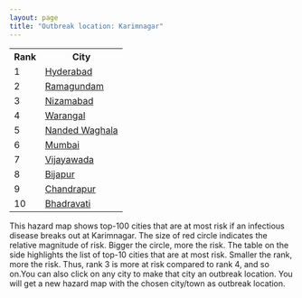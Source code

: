 ```yaml
---
layout: page
title: "Outbreak location: Karimnagar"
---
```

<div class="flex-container">
<div class="flex-item-left" id="mapid">
<script src="https://buda-magenta.github.io/hazard_map/load_map.js"></script>

<script>
var marker_outbreak = L.marker([18.434644, 79.132265],{"autoPan": true}).addTo(map); marker_outbreak.bindTooltip("Karimnagar").openTooltip();

var circle_1 = L.circle([17.388786, 78.461065], {"pane": "markerPane", "color": "red", "fill": true, "fillOpacity": 0.2, "fillRule": "evenodd", "lineCap": "round", "lineJoin": "round", "opacity": 1.0, "radius": 168593, "stroke": true, "weight": 3}).addTo(map);
circle_1.bindTooltip("Hyderabad<br>rank: 1<br>hazard index: 0.168594")
circle_1.bindPopup('<a href="https://buda-magenta.github.io/hazard_map/Hyderabad">Hyderabad</a>')

var circle_2 = L.circle([18.761516, 79.478785], {"pane": "markerPane", "color": "red", "fill": true, "fillOpacity": 0.2, "fillRule": "evenodd", "lineCap": "round", "lineJoin": "round", "opacity": 1.0, "radius": 82708, "stroke": true, "weight": 3}).addTo(map);
circle_2.bindTooltip("Ramagundam<br>rank: 2<br>hazard index: 0.082708")
circle_2.bindPopup('<a href="https://buda-magenta.github.io/hazard_map/Ramagundam">Ramagundam</a>')

var circle_3 = L.circle([26.055318, 82.993139], {"pane": "markerPane", "color": "red", "fill": true, "fillOpacity": 0.2, "fillRule": "evenodd", "lineCap": "round", "lineJoin": "round", "opacity": 1.0, "radius": 58982, "stroke": true, "weight": 3}).addTo(map);
circle_3.bindTooltip("Nizamabad<br>rank: 3<br>hazard index: 0.058983")
circle_3.bindPopup('<a href="https://buda-magenta.github.io/hazard_map/Nizamabad">Nizamabad</a>')

var circle_4 = L.circle([17.980609, 79.598212], {"pane": "markerPane", "color": "red", "fill": true, "fillOpacity": 0.2, "fillRule": "evenodd", "lineCap": "round", "lineJoin": "round", "opacity": 1.0, "radius": 13468, "stroke": true, "weight": 3}).addTo(map);
circle_4.bindTooltip("Warangal<br>rank: 4<br>hazard index: 0.013469")
circle_4.bindPopup('<a href="https://buda-magenta.github.io/hazard_map/Warangal">Warangal</a>')

var circle_5 = L.circle([19.169335, 77.311013], {"pane": "markerPane", "color": "red", "fill": true, "fillOpacity": 0.2, "fillRule": "evenodd", "lineCap": "round", "lineJoin": "round", "opacity": 1.0, "radius": 6214, "stroke": true, "weight": 3}).addTo(map);
circle_5.bindTooltip("Nanded Waghala<br>rank: 5<br>hazard index: 0.006214")
circle_5.bindPopup('<a href="https://buda-magenta.github.io/hazard_map/Nanded_Waghala">Nanded Waghala</a>')

var circle_6 = L.circle([19.075990, 72.877393], {"pane": "markerPane", "color": "red", "fill": true, "fillOpacity": 0.2, "fillRule": "evenodd", "lineCap": "round", "lineJoin": "round", "opacity": 1.0, "radius": 6108, "stroke": true, "weight": 3}).addTo(map);
circle_6.bindTooltip("Mumbai<br>rank: 6<br>hazard index: 0.006108")
circle_6.bindPopup('<a href="https://buda-magenta.github.io/hazard_map/Mumbai">Mumbai</a>')

var circle_7 = L.circle([16.508759, 80.618510], {"pane": "markerPane", "color": "red", "fill": true, "fillOpacity": 0.2, "fillRule": "evenodd", "lineCap": "round", "lineJoin": "round", "opacity": 1.0, "radius": 5512, "stroke": true, "weight": 3}).addTo(map);
circle_7.bindTooltip("Vijayawada<br>rank: 7<br>hazard index: 0.005512")
circle_7.bindPopup('<a href="https://buda-magenta.github.io/hazard_map/Vijayawada">Vijayawada</a>')

var circle_8 = L.circle([18.793568, 80.815939], {"pane": "markerPane", "color": "red", "fill": true, "fillOpacity": 0.2, "fillRule": "evenodd", "lineCap": "round", "lineJoin": "round", "opacity": 1.0, "radius": 5372, "stroke": true, "weight": 3}).addTo(map);
circle_8.bindTooltip("Bijapur<br>rank: 8<br>hazard index: 0.005372")
circle_8.bindPopup('<a href="https://buda-magenta.github.io/hazard_map/Bijapur">Bijapur</a>')

var circle_9 = L.circle([20.030976, 79.358139], {"pane": "markerPane", "color": "red", "fill": true, "fillOpacity": 0.2, "fillRule": "evenodd", "lineCap": "round", "lineJoin": "round", "opacity": 1.0, "radius": 5284, "stroke": true, "weight": 3}).addTo(map);
circle_9.bindTooltip("Chandrapur<br>rank: 9<br>hazard index: 0.005285")
circle_9.bindPopup('<a href="https://buda-magenta.github.io/hazard_map/Chandrapur">Chandrapur</a>')

var circle_10 = L.circle([20.166670, 79.172114], {"pane": "markerPane", "color": "red", "fill": true, "fillOpacity": 0.2, "fillRule": "evenodd", "lineCap": "round", "lineJoin": "round", "opacity": 1.0, "radius": 5160, "stroke": true, "weight": 3}).addTo(map);
circle_10.bindTooltip("Bhadravati<br>rank: 10<br>hazard index: 0.005161")
circle_10.bindPopup('<a href="https://buda-magenta.github.io/hazard_map/Bhadravati">Bhadravati</a>')

var circle_11 = L.circle([12.979120, 77.591300], {"pane": "markerPane", "color": "red", "fill": true, "fillOpacity": 0.2, "fillRule": "evenodd", "lineCap": "round", "lineJoin": "round", "opacity": 1.0, "radius": 3538, "stroke": true, "weight": 3}).addTo(map);
circle_11.bindTooltip("Bangalore<br>rank: 11<br>hazard index: 0.003539")
circle_11.bindPopup('<a href="https://buda-magenta.github.io/hazard_map/Bangalore">Bangalore</a>')

var circle_12 = L.circle([19.500000, 78.500000], {"pane": "markerPane", "color": "red", "fill": true, "fillOpacity": 0.2, "fillRule": "evenodd", "lineCap": "round", "lineJoin": "round", "opacity": 1.0, "radius": 3487, "stroke": true, "weight": 3}).addTo(map);
circle_12.bindTooltip("Adilabad<br>rank: 12<br>hazard index: 0.003487")
circle_12.bindPopup('<a href="https://buda-magenta.github.io/hazard_map/Adilabad">Adilabad</a>')

var circle_13 = L.circle([17.910400, 77.519900], {"pane": "markerPane", "color": "red", "fill": true, "fillOpacity": 0.2, "fillRule": "evenodd", "lineCap": "round", "lineJoin": "round", "opacity": 1.0, "radius": 3399, "stroke": true, "weight": 3}).addTo(map);
circle_13.bindTooltip("Bidar<br>rank: 13<br>hazard index: 0.003400")
circle_13.bindPopup('<a href="https://buda-magenta.github.io/hazard_map/Bidar">Bidar</a>')

var circle_14 = L.circle([17.500000, 80.333333], {"pane": "markerPane", "color": "red", "fill": true, "fillOpacity": 0.2, "fillRule": "evenodd", "lineCap": "round", "lineJoin": "round", "opacity": 1.0, "radius": 2978, "stroke": true, "weight": 3}).addTo(map);
circle_14.bindTooltip("Khammam<br>rank: 14<br>hazard index: 0.002979")
circle_14.bindPopup('<a href="https://buda-magenta.github.io/hazard_map/Khammam">Khammam</a>')

var circle_15 = L.circle([28.651718, 77.221939], {"pane": "markerPane", "color": "red", "fill": true, "fillOpacity": 0.2, "fillRule": "evenodd", "lineCap": "round", "lineJoin": "round", "opacity": 1.0, "radius": 2917, "stroke": true, "weight": 3}).addTo(map);
circle_15.bindTooltip("Delhi<br>rank: 15<br>hazard index: 0.002917")
circle_15.bindPopup('<a href="https://buda-magenta.github.io/hazard_map/Delhi">Delhi</a>')

var circle_16 = L.circle([16.743454, 77.992319], {"pane": "markerPane", "color": "red", "fill": true, "fillOpacity": 0.2, "fillRule": "evenodd", "lineCap": "round", "lineJoin": "round", "opacity": 1.0, "radius": 2366, "stroke": true, "weight": 3}).addTo(map);
circle_16.bindTooltip("Mahbubnagar<br>rank: 16<br>hazard index: 0.002366")
circle_16.bindPopup('<a href="https://buda-magenta.github.io/hazard_map/Mahbubnagar">Mahbubnagar</a>')

var circle_17 = L.circle([17.723128, 83.301284], {"pane": "markerPane", "color": "red", "fill": true, "fillOpacity": 0.2, "fillRule": "evenodd", "lineCap": "round", "lineJoin": "round", "opacity": 1.0, "radius": 2306, "stroke": true, "weight": 3}).addTo(map);
circle_17.bindTooltip("Visakhapatnam<br>rank: 17<br>hazard index: 0.002306")
circle_17.bindPopup('<a href="https://buda-magenta.github.io/hazard_map/Visakhapatnam">Visakhapatnam</a>')

var circle_18 = L.circle([15.830925, 78.042537], {"pane": "markerPane", "color": "red", "fill": true, "fillOpacity": 0.2, "fillRule": "evenodd", "lineCap": "round", "lineJoin": "round", "opacity": 1.0, "radius": 2246, "stroke": true, "weight": 3}).addTo(map);
circle_18.bindTooltip("Kurnool<br>rank: 18<br>hazard index: 0.002246")
circle_18.bindPopup('<a href="https://buda-magenta.github.io/hazard_map/Kurnool">Kurnool</a>')

var circle_19 = L.circle([13.083694, 80.270186], {"pane": "markerPane", "color": "red", "fill": true, "fillOpacity": 0.2, "fillRule": "evenodd", "lineCap": "round", "lineJoin": "round", "opacity": 1.0, "radius": 1933, "stroke": true, "weight": 3}).addTo(map);
circle_19.bindTooltip("Chennai<br>rank: 19<br>hazard index: 0.001934")
circle_19.bindPopup('<a href="https://buda-magenta.github.io/hazard_map/Chennai">Chennai</a>')

var circle_20 = L.circle([16.291519, 80.454159], {"pane": "markerPane", "color": "red", "fill": true, "fillOpacity": 0.2, "fillRule": "evenodd", "lineCap": "round", "lineJoin": "round", "opacity": 1.0, "radius": 1932, "stroke": true, "weight": 3}).addTo(map);
circle_20.bindTooltip("Guntur<br>rank: 20<br>hazard index: 0.001933")
circle_20.bindPopup('<a href="https://buda-magenta.github.io/hazard_map/Guntur">Guntur</a>')

var circle_21 = L.circle([16.857964, 79.217494], {"pane": "markerPane", "color": "red", "fill": true, "fillOpacity": 0.2, "fillRule": "evenodd", "lineCap": "round", "lineJoin": "round", "opacity": 1.0, "radius": 1772, "stroke": true, "weight": 3}).addTo(map);
circle_21.bindTooltip("Nalgonda<br>rank: 21<br>hazard index: 0.001773")
circle_21.bindPopup('<a href="https://buda-magenta.github.io/hazard_map/Nalgonda">Nalgonda</a>')

var circle_22 = L.circle([17.166667, 77.083333], {"pane": "markerPane", "color": "red", "fill": true, "fillOpacity": 0.2, "fillRule": "evenodd", "lineCap": "round", "lineJoin": "round", "opacity": 1.0, "radius": 1574, "stroke": true, "weight": 3}).addTo(map);
circle_22.bindTooltip("Gulbarga<br>rank: 22<br>hazard index: 0.001574")
circle_22.bindPopup('<a href="https://buda-magenta.github.io/hazard_map/Gulbarga">Gulbarga</a>')

var circle_23 = L.circle([13.631637, 79.423171], {"pane": "markerPane", "color": "red", "fill": true, "fillOpacity": 0.2, "fillRule": "evenodd", "lineCap": "round", "lineJoin": "round", "opacity": 1.0, "radius": 1509, "stroke": true, "weight": 3}).addTo(map);
circle_23.bindTooltip("Tirupati<br>rank: 23<br>hazard index: 0.001509")
circle_23.bindPopup('<a href="https://buda-magenta.github.io/hazard_map/Tirupati">Tirupati</a>')

var circle_24 = L.circle([22.541418, 88.357691], {"pane": "markerPane", "color": "red", "fill": true, "fillOpacity": 0.2, "fillRule": "evenodd", "lineCap": "round", "lineJoin": "round", "opacity": 1.0, "radius": 1378, "stroke": true, "weight": 3}).addTo(map);
circle_24.bindTooltip("Kolkata<br>rank: 24<br>hazard index: 0.001379")
circle_24.bindPopup('<a href="https://buda-magenta.github.io/hazard_map/Kolkata">Kolkata</a>')

var circle_25 = L.circle([16.870988, 79.561398], {"pane": "markerPane", "color": "red", "fill": true, "fillOpacity": 0.2, "fillRule": "evenodd", "lineCap": "round", "lineJoin": "round", "opacity": 1.0, "radius": 1362, "stroke": true, "weight": 3}).addTo(map);
circle_25.bindTooltip("Miryalaguda<br>rank: 25<br>hazard index: 0.001362")
circle_25.bindPopup('<a href="https://buda-magenta.github.io/hazard_map/Miryalaguda">Miryalaguda</a>')

var circle_26 = L.circle([18.521428, 73.854454], {"pane": "markerPane", "color": "red", "fill": true, "fillOpacity": 0.2, "fillRule": "evenodd", "lineCap": "round", "lineJoin": "round", "opacity": 1.0, "radius": 1179, "stroke": true, "weight": 3}).addTo(map);
circle_26.bindTooltip("Pune<br>rank: 26<br>hazard index: 0.001179")
circle_26.bindPopup('<a href="https://buda-magenta.github.io/hazard_map/Pune">Pune</a>')

var circle_27 = L.circle([13.932609, 75.574978], {"pane": "markerPane", "color": "red", "fill": true, "fillOpacity": 0.2, "fillRule": "evenodd", "lineCap": "round", "lineJoin": "round", "opacity": 1.0, "radius": 1067, "stroke": true, "weight": 3}).addTo(map);
circle_27.bindTooltip("Shimoga<br>rank: 27<br>hazard index: 0.001068")
circle_27.bindPopup('<a href="https://buda-magenta.github.io/hazard_map/Shimoga">Shimoga</a>')

var circle_28 = L.circle([14.422347, 77.720069], {"pane": "markerPane", "color": "red", "fill": true, "fillOpacity": 0.2, "fillRule": "evenodd", "lineCap": "round", "lineJoin": "round", "opacity": 1.0, "radius": 1060, "stroke": true, "weight": 3}).addTo(map);
circle_28.bindTooltip("Dharmavaram<br>rank: 28<br>hazard index: 0.001060")
circle_28.bindPopup('<a href="https://buda-magenta.github.io/hazard_map/Dharmavaram">Dharmavaram</a>')

var circle_29 = L.circle([16.083333, 77.166667], {"pane": "markerPane", "color": "red", "fill": true, "fillOpacity": 0.2, "fillRule": "evenodd", "lineCap": "round", "lineJoin": "round", "opacity": 1.0, "radius": 1031, "stroke": true, "weight": 3}).addTo(map);
circle_29.bindTooltip("Raichur<br>rank: 29<br>hazard index: 0.001031")
circle_29.bindPopup('<a href="https://buda-magenta.github.io/hazard_map/Raichur">Raichur</a>')

var circle_30 = L.circle([19.194329, 72.970178], {"pane": "markerPane", "color": "red", "fill": true, "fillOpacity": 0.2, "fillRule": "evenodd", "lineCap": "round", "lineJoin": "round", "opacity": 1.0, "radius": 890, "stroke": true, "weight": 3}).addTo(map);
circle_30.bindTooltip("Thane<br>rank: 30<br>hazard index: 0.000890")
circle_30.bindPopup('<a href="https://buda-magenta.github.io/hazard_map/Thane">Thane</a>')

var circle_31 = L.circle([17.849907, 75.276320], {"pane": "markerPane", "color": "red", "fill": true, "fillOpacity": 0.2, "fillRule": "evenodd", "lineCap": "round", "lineJoin": "round", "opacity": 1.0, "radius": 877, "stroke": true, "weight": 3}).addTo(map);
circle_31.bindTooltip("Solapur<br>rank: 31<br>hazard index: 0.000878")
circle_31.bindPopup('<a href="https://buda-magenta.github.io/hazard_map/Solapur">Solapur</a>')

var circle_32 = L.circle([16.676135, 81.170868], {"pane": "markerPane", "color": "red", "fill": true, "fillOpacity": 0.2, "fillRule": "evenodd", "lineCap": "round", "lineJoin": "round", "opacity": 1.0, "radius": 860, "stroke": true, "weight": 3}).addTo(map);
circle_32.bindTooltip("Eluru<br>rank: 32<br>hazard index: 0.000860")
circle_32.bindPopup('<a href="https://buda-magenta.github.io/hazard_map/Eluru">Eluru</a>')

var circle_33 = L.circle([25.335649, 83.007629], {"pane": "markerPane", "color": "red", "fill": true, "fillOpacity": 0.2, "fillRule": "evenodd", "lineCap": "round", "lineJoin": "round", "opacity": 1.0, "radius": 832, "stroke": true, "weight": 3}).addTo(map);
circle_33.bindTooltip("Varanasi<br>rank: 33<br>hazard index: 0.000832")
circle_33.bindPopup('<a href="https://buda-magenta.github.io/hazard_map/Varanasi">Varanasi</a>')

var circle_34 = L.circle([19.290314, 76.602903], {"pane": "markerPane", "color": "red", "fill": true, "fillOpacity": 0.2, "fillRule": "evenodd", "lineCap": "round", "lineJoin": "round", "opacity": 1.0, "radius": 785, "stroke": true, "weight": 3}).addTo(map);
circle_34.bindTooltip("Parbhani<br>rank: 34<br>hazard index: 0.000785")
circle_34.bindPopup('<a href="https://buda-magenta.github.io/hazard_map/Parbhani">Parbhani</a>')

var circle_35 = L.circle([25.438130, 81.833800], {"pane": "markerPane", "color": "red", "fill": true, "fillOpacity": 0.2, "fillRule": "evenodd", "lineCap": "round", "lineJoin": "round", "opacity": 1.0, "radius": 773, "stroke": true, "weight": 3}).addTo(map);
circle_35.bindTooltip("Allahabad<br>rank: 35<br>hazard index: 0.000774")
circle_35.bindPopup('<a href="https://buda-magenta.github.io/hazard_map/Allahabad">Allahabad</a>')

var circle_36 = L.circle([20.011247, 73.790236], {"pane": "markerPane", "color": "red", "fill": true, "fillOpacity": 0.2, "fillRule": "evenodd", "lineCap": "round", "lineJoin": "round", "opacity": 1.0, "radius": 727, "stroke": true, "weight": 3}).addTo(map);
circle_36.bindTooltip("Nashik<br>rank: 36<br>hazard index: 0.000728")
circle_36.bindPopup('<a href="https://buda-magenta.github.io/hazard_map/Nashik">Nashik</a>')

var circle_37 = L.circle([20.266777, 85.843559], {"pane": "markerPane", "color": "red", "fill": true, "fillOpacity": 0.2, "fillRule": "evenodd", "lineCap": "round", "lineJoin": "round", "opacity": 1.0, "radius": 705, "stroke": true, "weight": 3}).addTo(map);
circle_37.bindTooltip("Bhubaneswar<br>rank: 37<br>hazard index: 0.000705")
circle_37.bindPopup('<a href="https://buda-magenta.github.io/hazard_map/Bhubaneswar">Bhubaneswar</a>')

var circle_38 = L.circle([23.021624, 72.579707], {"pane": "markerPane", "color": "red", "fill": true, "fillOpacity": 0.2, "fillRule": "evenodd", "lineCap": "round", "lineJoin": "round", "opacity": 1.0, "radius": 680, "stroke": true, "weight": 3}).addTo(map);
circle_38.bindTooltip("Ahmedabad<br>rank: 38<br>hazard index: 0.000680")
circle_38.bindPopup('<a href="https://buda-magenta.github.io/hazard_map/Ahmedabad">Ahmedabad</a>')

var circle_39 = L.circle([20.825623, 78.613146], {"pane": "markerPane", "color": "red", "fill": true, "fillOpacity": 0.2, "fillRule": "evenodd", "lineCap": "round", "lineJoin": "round", "opacity": 1.0, "radius": 671, "stroke": true, "weight": 3}).addTo(map);
circle_39.bindTooltip("Wardha<br>rank: 39<br>hazard index: 0.000672")
circle_39.bindPopup('<a href="https://buda-magenta.github.io/hazard_map/Wardha">Wardha</a>')

var circle_40 = L.circle([17.005045, 81.780473], {"pane": "markerPane", "color": "red", "fill": true, "fillOpacity": 0.2, "fillRule": "evenodd", "lineCap": "round", "lineJoin": "round", "opacity": 1.0, "radius": 654, "stroke": true, "weight": 3}).addTo(map);
circle_40.bindTooltip("Rajahmundry<br>rank: 40<br>hazard index: 0.000655")
circle_40.bindPopup('<a href="https://buda-magenta.github.io/hazard_map/Rajahmundry">Rajahmundry</a>')

var circle_41 = L.circle([20.475195, 78.742396], {"pane": "markerPane", "color": "red", "fill": true, "fillOpacity": 0.2, "fillRule": "evenodd", "lineCap": "round", "lineJoin": "round", "opacity": 1.0, "radius": 640, "stroke": true, "weight": 3}).addTo(map);
circle_41.bindTooltip("Hinganghat<br>rank: 41<br>hazard index: 0.000640")
circle_41.bindPopup('<a href="https://buda-magenta.github.io/hazard_map/Hinganghat">Hinganghat</a>')

var circle_42 = L.circle([21.149813, 79.082056], {"pane": "markerPane", "color": "red", "fill": true, "fillOpacity": 0.2, "fillRule": "evenodd", "lineCap": "round", "lineJoin": "round", "opacity": 1.0, "radius": 610, "stroke": true, "weight": 3}).addTo(map);
circle_42.bindTooltip("Nagpur<br>rank: 42<br>hazard index: 0.000611")
circle_42.bindPopup('<a href="https://buda-magenta.github.io/hazard_map/Nagpur">Nagpur</a>')

var circle_43 = L.circle([15.398403, 73.812918], {"pane": "markerPane", "color": "red", "fill": true, "fillOpacity": 0.2, "fillRule": "evenodd", "lineCap": "round", "lineJoin": "round", "opacity": 1.0, "radius": 541, "stroke": true, "weight": 3}).addTo(map);
circle_43.bindTooltip("Vasco Da Gama<br>rank: 43<br>hazard index: 0.000542")
circle_43.bindPopup('<a href="https://buda-magenta.github.io/hazard_map/Vasco_Da_Gama">Vasco Da Gama</a>')

var circle_44 = L.circle([19.918233, 75.868625], {"pane": "markerPane", "color": "red", "fill": true, "fillOpacity": 0.2, "fillRule": "evenodd", "lineCap": "round", "lineJoin": "round", "opacity": 1.0, "radius": 499, "stroke": true, "weight": 3}).addTo(map);
circle_44.bindTooltip("Jalna<br>rank: 44<br>hazard index: 0.000499")
circle_44.bindPopup('<a href="https://buda-magenta.github.io/hazard_map/Jalna">Jalna</a>')

var circle_45 = L.circle([26.915458, 75.818982], {"pane": "markerPane", "color": "red", "fill": true, "fillOpacity": 0.2, "fillRule": "evenodd", "lineCap": "round", "lineJoin": "round", "opacity": 1.0, "radius": 495, "stroke": true, "weight": 3}).addTo(map);
circle_45.bindTooltip("Jaipur<br>rank: 45<br>hazard index: 0.000495")
circle_45.bindPopup('<a href="https://buda-magenta.github.io/hazard_map/Jaipur">Jaipur</a>')

var circle_46 = L.circle([9.931308, 76.267414], {"pane": "markerPane", "color": "red", "fill": true, "fillOpacity": 0.2, "fillRule": "evenodd", "lineCap": "round", "lineJoin": "round", "opacity": 1.0, "radius": 480, "stroke": true, "weight": 3}).addTo(map);
circle_46.bindTooltip("Kochi<br>rank: 46<br>hazard index: 0.000480")
circle_46.bindPopup('<a href="https://buda-magenta.github.io/hazard_map/Kochi">Kochi</a>')

var circle_47 = L.circle([18.437436, 77.110521], {"pane": "markerPane", "color": "red", "fill": true, "fillOpacity": 0.2, "fillRule": "evenodd", "lineCap": "round", "lineJoin": "round", "opacity": 1.0, "radius": 475, "stroke": true, "weight": 3}).addTo(map);
circle_47.bindTooltip("Udgir<br>rank: 47<br>hazard index: 0.000475")
circle_47.bindPopup('<a href="https://buda-magenta.github.io/hazard_map/Udgir">Udgir</a>')

var circle_48 = L.circle([26.671329, 83.364583], {"pane": "markerPane", "color": "red", "fill": true, "fillOpacity": 0.2, "fillRule": "evenodd", "lineCap": "round", "lineJoin": "round", "opacity": 1.0, "radius": 464, "stroke": true, "weight": 3}).addTo(map);
circle_48.bindTooltip("Gorakhpur<br>rank: 48<br>hazard index: 0.000465")
circle_48.bindPopup('<a href="https://buda-magenta.github.io/hazard_map/Gorakhpur">Gorakhpur</a>')

var circle_49 = L.circle([20.843512, 75.525927], {"pane": "markerPane", "color": "red", "fill": true, "fillOpacity": 0.2, "fillRule": "evenodd", "lineCap": "round", "lineJoin": "round", "opacity": 1.0, "radius": 454, "stroke": true, "weight": 3}).addTo(map);
circle_49.bindTooltip("Jalgaon<br>rank: 49<br>hazard index: 0.000455")
circle_49.bindPopup('<a href="https://buda-magenta.github.io/hazard_map/Jalgaon">Jalgaon</a>')

var circle_50 = L.circle([21.237947, 81.633683], {"pane": "markerPane", "color": "red", "fill": true, "fillOpacity": 0.2, "fillRule": "evenodd", "lineCap": "round", "lineJoin": "round", "opacity": 1.0, "radius": 377, "stroke": true, "weight": 3}).addTo(map);
circle_50.bindTooltip("Raipur<br>rank: 50<br>hazard index: 0.000377")
circle_50.bindPopup('<a href="https://buda-magenta.github.io/hazard_map/Raipur">Raipur</a>')

var circle_51 = L.circle([11.001812, 76.962842], {"pane": "markerPane", "color": "red", "fill": true, "fillOpacity": 0.2, "fillRule": "evenodd", "lineCap": "round", "lineJoin": "round", "opacity": 1.0, "radius": 348, "stroke": true, "weight": 3}).addTo(map);
circle_51.bindTooltip("Coimbatore<br>rank: 51<br>hazard index: 0.000349")
circle_51.bindPopup('<a href="https://buda-magenta.github.io/hazard_map/Coimbatore">Coimbatore</a>')

var circle_52 = L.circle([14.475294, 78.821686], {"pane": "markerPane", "color": "red", "fill": true, "fillOpacity": 0.2, "fillRule": "evenodd", "lineCap": "round", "lineJoin": "round", "opacity": 1.0, "radius": 327, "stroke": true, "weight": 3}).addTo(map);
circle_52.bindTooltip("Kadapa<br>rank: 52<br>hazard index: 0.000327")
circle_52.bindPopup('<a href="https://buda-magenta.github.io/hazard_map/Kadapa">Kadapa</a>')

var circle_53 = L.circle([16.432998, 80.993715], {"pane": "markerPane", "color": "red", "fill": true, "fillOpacity": 0.2, "fillRule": "evenodd", "lineCap": "round", "lineJoin": "round", "opacity": 1.0, "radius": 311, "stroke": true, "weight": 3}).addTo(map);
circle_53.bindTooltip("Gudivada<br>rank: 53<br>hazard index: 0.000312")
circle_53.bindPopup('<a href="https://buda-magenta.github.io/hazard_map/Gudivada">Gudivada</a>')

var circle_54 = L.circle([26.838100, 80.934600], {"pane": "markerPane", "color": "red", "fill": true, "fillOpacity": 0.2, "fillRule": "evenodd", "lineCap": "round", "lineJoin": "round", "opacity": 1.0, "radius": 300, "stroke": true, "weight": 3}).addTo(map);
circle_54.bindTooltip("Lucknow<br>rank: 54<br>hazard index: 0.000301")
circle_54.bindPopup('<a href="https://buda-magenta.github.io/hazard_map/Lucknow">Lucknow</a>')

var circle_55 = L.circle([14.449372, 79.987376], {"pane": "markerPane", "color": "red", "fill": true, "fillOpacity": 0.2, "fillRule": "evenodd", "lineCap": "round", "lineJoin": "round", "opacity": 1.0, "radius": 290, "stroke": true, "weight": 3}).addTo(map);
circle_55.bindTooltip("Nellore<br>rank: 55<br>hazard index: 0.000290")
circle_55.bindPopup('<a href="https://buda-magenta.github.io/hazard_map/Nellore">Nellore</a>')

var circle_56 = L.circle([25.531031, 78.652689], {"pane": "markerPane", "color": "red", "fill": true, "fillOpacity": 0.2, "fillRule": "evenodd", "lineCap": "round", "lineJoin": "round", "opacity": 1.0, "radius": 289, "stroke": true, "weight": 3}).addTo(map);
circle_56.bindTooltip("Jhansi<br>rank: 56<br>hazard index: 0.000290")
circle_56.bindPopup('<a href="https://buda-magenta.github.io/hazard_map/Jhansi">Jhansi</a>')

var circle_57 = L.circle([18.351469, 76.755121], {"pane": "markerPane", "color": "red", "fill": true, "fillOpacity": 0.2, "fillRule": "evenodd", "lineCap": "round", "lineJoin": "round", "opacity": 1.0, "radius": 268, "stroke": true, "weight": 3}).addTo(map);
circle_57.bindTooltip("Latur<br>rank: 57<br>hazard index: 0.000269")
circle_57.bindPopup('<a href="https://buda-magenta.github.io/hazard_map/Latur">Latur</a>')

var circle_58 = L.circle([22.720362, 75.868200], {"pane": "markerPane", "color": "red", "fill": true, "fillOpacity": 0.2, "fillRule": "evenodd", "lineCap": "round", "lineJoin": "round", "opacity": 1.0, "radius": 249, "stroke": true, "weight": 3}).addTo(map);
circle_58.bindTooltip("Indore<br>rank: 58<br>hazard index: 0.000249")
circle_58.bindPopup('<a href="https://buda-magenta.github.io/hazard_map/Indore">Indore</a>')

var circle_59 = L.circle([16.237773, 80.646422], {"pane": "markerPane", "color": "red", "fill": true, "fillOpacity": 0.2, "fillRule": "evenodd", "lineCap": "round", "lineJoin": "round", "opacity": 1.0, "radius": 247, "stroke": true, "weight": 3}).addTo(map);
circle_59.bindTooltip("Tenali<br>rank: 59<br>hazard index: 0.000247")
circle_59.bindPopup('<a href="https://buda-magenta.github.io/hazard_map/Tenali">Tenali</a>')

var circle_60 = L.circle([16.181939, 81.135130], {"pane": "markerPane", "color": "red", "fill": true, "fillOpacity": 0.2, "fillRule": "evenodd", "lineCap": "round", "lineJoin": "round", "opacity": 1.0, "radius": 231, "stroke": true, "weight": 3}).addTo(map);
circle_60.bindTooltip("Machilipatnam<br>rank: 60<br>hazard index: 0.000231")
circle_60.bindPopup('<a href="https://buda-magenta.github.io/hazard_map/Machilipatnam">Machilipatnam</a>')

var circle_61 = L.circle([16.185317, 75.696792], {"pane": "markerPane", "color": "red", "fill": true, "fillOpacity": 0.2, "fillRule": "evenodd", "lineCap": "round", "lineJoin": "round", "opacity": 1.0, "radius": 225, "stroke": true, "weight": 3}).addTo(map);
circle_61.bindTooltip("Bagalkot<br>rank: 61<br>hazard index: 0.000226")
circle_61.bindPopup('<a href="https://buda-magenta.github.io/hazard_map/Bagalkot">Bagalkot</a>')

var circle_62 = L.circle([24.759267, 81.655000], {"pane": "markerPane", "color": "red", "fill": true, "fillOpacity": 0.2, "fillRule": "evenodd", "lineCap": "round", "lineJoin": "round", "opacity": 1.0, "radius": 214, "stroke": true, "weight": 3}).addTo(map);
circle_62.bindTooltip("Rewa<br>rank: 62<br>hazard index: 0.000214")
circle_62.bindPopup('<a href="https://buda-magenta.github.io/hazard_map/Rewa">Rewa</a>')

var circle_63 = L.circle([23.370035, 85.325013], {"pane": "markerPane", "color": "red", "fill": true, "fillOpacity": 0.2, "fillRule": "evenodd", "lineCap": "round", "lineJoin": "round", "opacity": 1.0, "radius": 209, "stroke": true, "weight": 3}).addTo(map);
circle_63.bindTooltip("Ranchi<br>rank: 63<br>hazard index: 0.000209")
circle_63.bindPopup('<a href="https://buda-magenta.github.io/hazard_map/Ranchi">Ranchi</a>')

var circle_64 = L.circle([15.119651, 77.455290], {"pane": "markerPane", "color": "red", "fill": true, "fillOpacity": 0.2, "fillRule": "evenodd", "lineCap": "round", "lineJoin": "round", "opacity": 1.0, "radius": 203, "stroke": true, "weight": 3}).addTo(map);
circle_64.bindTooltip("Guntakal<br>rank: 64<br>hazard index: 0.000204")
circle_64.bindPopup('<a href="https://buda-magenta.github.io/hazard_map/Guntakal">Guntakal</a>')

var circle_65 = L.circle([24.935635, 82.647701], {"pane": "markerPane", "color": "red", "fill": true, "fillOpacity": 0.2, "fillRule": "evenodd", "lineCap": "round", "lineJoin": "round", "opacity": 1.0, "radius": 201, "stroke": true, "weight": 3}).addTo(map);
circle_65.bindTooltip("Mirzapur<br>rank: 65<br>hazard index: 0.000201")
circle_65.bindPopup('<a href="https://buda-magenta.github.io/hazard_map/Mirzapur">Mirzapur</a>')

var circle_66 = L.circle([16.542769, 81.527344], {"pane": "markerPane", "color": "red", "fill": true, "fillOpacity": 0.2, "fillRule": "evenodd", "lineCap": "round", "lineJoin": "round", "opacity": 1.0, "radius": 192, "stroke": true, "weight": 3}).addTo(map);
circle_66.bindTooltip("Bhimavaram<br>rank: 66<br>hazard index: 0.000193")
circle_66.bindPopup('<a href="https://buda-magenta.github.io/hazard_map/Bhimavaram">Bhimavaram</a>')

var circle_67 = L.circle([21.170200, 72.831100], {"pane": "markerPane", "color": "red", "fill": true, "fillOpacity": 0.2, "fillRule": "evenodd", "lineCap": "round", "lineJoin": "round", "opacity": 1.0, "radius": 190, "stroke": true, "weight": 3}).addTo(map);
circle_67.bindTooltip("Surat<br>rank: 67<br>hazard index: 0.000190")
circle_67.bindPopup('<a href="https://buda-magenta.github.io/hazard_map/Surat">Surat</a>')

var circle_68 = L.circle([13.318014, 75.773874], {"pane": "markerPane", "color": "red", "fill": true, "fillOpacity": 0.2, "fillRule": "evenodd", "lineCap": "round", "lineJoin": "round", "opacity": 1.0, "radius": 181, "stroke": true, "weight": 3}).addTo(map);
circle_68.bindTooltip("Chikmagalur<br>rank: 68<br>hazard index: 0.000182")
circle_68.bindPopup('<a href="https://buda-magenta.github.io/hazard_map/Chikmagalur">Chikmagalur</a>')

var circle_69 = L.circle([15.426365, 75.630079], {"pane": "markerPane", "color": "red", "fill": true, "fillOpacity": 0.2, "fillRule": "evenodd", "lineCap": "round", "lineJoin": "round", "opacity": 1.0, "radius": 180, "stroke": true, "weight": 3}).addTo(map);
circle_69.bindTooltip("Gadag<br>rank: 69<br>hazard index: 0.000180")
circle_69.bindPopup('<a href="https://buda-magenta.github.io/hazard_map/Gadag">Gadag</a>')

var circle_70 = L.circle([12.305183, 76.655361], {"pane": "markerPane", "color": "red", "fill": true, "fillOpacity": 0.2, "fillRule": "evenodd", "lineCap": "round", "lineJoin": "round", "opacity": 1.0, "radius": 166, "stroke": true, "weight": 3}).addTo(map);
circle_70.bindTooltip("Mysore<br>rank: 70<br>hazard index: 0.000166")
circle_70.bindPopup('<a href="https://buda-magenta.github.io/hazard_map/Mysore">Mysore</a>')

var circle_71 = L.circle([23.258486, 77.401989], {"pane": "markerPane", "color": "red", "fill": true, "fillOpacity": 0.2, "fillRule": "evenodd", "lineCap": "round", "lineJoin": "round", "opacity": 1.0, "radius": 164, "stroke": true, "weight": 3}).addTo(map);
circle_71.bindTooltip("Bhopal<br>rank: 71<br>hazard index: 0.000164")
circle_71.bindPopup('<a href="https://buda-magenta.github.io/hazard_map/Bhopal">Bhopal</a>')

var circle_72 = L.circle([8.576971, 77.050125], {"pane": "markerPane", "color": "red", "fill": true, "fillOpacity": 0.2, "fillRule": "evenodd", "lineCap": "round", "lineJoin": "round", "opacity": 1.0, "radius": 154, "stroke": true, "weight": 3}).addTo(map);
circle_72.bindTooltip("Thiruvananthapuram<br>rank: 72<br>hazard index: 0.000155")
circle_72.bindPopup('<a href="https://buda-magenta.github.io/hazard_map/Thiruvananthapuram">Thiruvananthapuram</a>')

var circle_73 = L.circle([23.160894, 79.949770], {"pane": "markerPane", "color": "red", "fill": true, "fillOpacity": 0.2, "fillRule": "evenodd", "lineCap": "round", "lineJoin": "round", "opacity": 1.0, "radius": 151, "stroke": true, "weight": 3}).addTo(map);
circle_73.bindTooltip("Jabalpur<br>rank: 73<br>hazard index: 0.000152")
circle_73.bindPopup('<a href="https://buda-magenta.github.io/hazard_map/Jabalpur">Jabalpur</a>')

var circle_74 = L.circle([26.269721, 82.994425], {"pane": "markerPane", "color": "red", "fill": true, "fillOpacity": 0.2, "fillRule": "evenodd", "lineCap": "round", "lineJoin": "round", "opacity": 1.0, "radius": 147, "stroke": true, "weight": 3}).addTo(map);
circle_74.bindTooltip("Burhanpur<br>rank: 74<br>hazard index: 0.000148")
circle_74.bindPopup('<a href="https://buda-magenta.github.io/hazard_map/Burhanpur">Burhanpur</a>')

var circle_75 = L.circle([20.761862, 77.192172], {"pane": "markerPane", "color": "red", "fill": true, "fillOpacity": 0.2, "fillRule": "evenodd", "lineCap": "round", "lineJoin": "round", "opacity": 1.0, "radius": 147, "stroke": true, "weight": 3}).addTo(map);
circle_75.bindTooltip("Akola<br>rank: 75<br>hazard index: 0.000147")
circle_75.bindPopup('<a href="https://buda-magenta.github.io/hazard_map/Akola">Akola</a>')

var circle_76 = L.circle([13.160105, 79.155551], {"pane": "markerPane", "color": "red", "fill": true, "fillOpacity": 0.2, "fillRule": "evenodd", "lineCap": "round", "lineJoin": "round", "opacity": 1.0, "radius": 136, "stroke": true, "weight": 3}).addTo(map);
circle_76.bindTooltip("Chittoor<br>rank: 76<br>hazard index: 0.000136")
circle_76.bindPopup('<a href="https://buda-magenta.github.io/hazard_map/Chittoor">Chittoor</a>')

var circle_77 = L.circle([26.180598, 91.753943], {"pane": "markerPane", "color": "red", "fill": true, "fillOpacity": 0.2, "fillRule": "evenodd", "lineCap": "round", "lineJoin": "round", "opacity": 1.0, "radius": 134, "stroke": true, "weight": 3}).addTo(map);
circle_77.bindTooltip("Guwahati<br>rank: 77<br>hazard index: 0.000135")
circle_77.bindPopup('<a href="https://buda-magenta.github.io/hazard_map/Guwahati">Guwahati</a>')

var circle_78 = L.circle([9.926115, 78.114098], {"pane": "markerPane", "color": "red", "fill": true, "fillOpacity": 0.2, "fillRule": "evenodd", "lineCap": "round", "lineJoin": "round", "opacity": 1.0, "radius": 131, "stroke": true, "weight": 3}).addTo(map);
circle_78.bindTooltip("Madurai<br>rank: 78<br>hazard index: 0.000131")
circle_78.bindPopup('<a href="https://buda-magenta.github.io/hazard_map/Madurai">Madurai</a>')

var circle_79 = L.circle([25.264902, 82.985787], {"pane": "markerPane", "color": "red", "fill": true, "fillOpacity": 0.2, "fillRule": "evenodd", "lineCap": "round", "lineJoin": "round", "opacity": 1.0, "radius": 128, "stroke": true, "weight": 3}).addTo(map);
circle_79.bindTooltip("Morvi<br>rank: 79<br>hazard index: 0.000129")
circle_79.bindPopup('<a href="https://buda-magenta.github.io/hazard_map/Morvi">Morvi</a>')

var circle_80 = L.circle([12.869810, 74.843008], {"pane": "markerPane", "color": "red", "fill": true, "fillOpacity": 0.2, "fillRule": "evenodd", "lineCap": "round", "lineJoin": "round", "opacity": 1.0, "radius": 127, "stroke": true, "weight": 3}).addTo(map);
circle_80.bindTooltip("Mangalore<br>rank: 80<br>hazard index: 0.000128")
circle_80.bindPopup('<a href="https://buda-magenta.github.io/hazard_map/Mangalore">Mangalore</a>')

var circle_81 = L.circle([18.112082, 83.405220], {"pane": "markerPane", "color": "red", "fill": true, "fillOpacity": 0.2, "fillRule": "evenodd", "lineCap": "round", "lineJoin": "round", "opacity": 1.0, "radius": 125, "stroke": true, "weight": 3}).addTo(map);
circle_81.bindTooltip("Vizianagaram<br>rank: 81<br>hazard index: 0.000126")
circle_81.bindPopup('<a href="https://buda-magenta.github.io/hazard_map/Vizianagaram">Vizianagaram</a>')

var circle_82 = L.circle([25.609324, 85.123525], {"pane": "markerPane", "color": "red", "fill": true, "fillOpacity": 0.2, "fillRule": "evenodd", "lineCap": "round", "lineJoin": "round", "opacity": 1.0, "radius": 118, "stroke": true, "weight": 3}).addTo(map);
circle_82.bindTooltip("Patna<br>rank: 82<br>hazard index: 0.000119")
circle_82.bindPopup('<a href="https://buda-magenta.github.io/hazard_map/Patna">Patna</a>')

var circle_83 = L.circle([11.664300, 78.146000], {"pane": "markerPane", "color": "red", "fill": true, "fillOpacity": 0.2, "fillRule": "evenodd", "lineCap": "round", "lineJoin": "round", "opacity": 1.0, "radius": 118, "stroke": true, "weight": 3}).addTo(map);
circle_83.bindTooltip("Salem<br>rank: 83<br>hazard index: 0.000118")
circle_83.bindPopup('<a href="https://buda-magenta.github.io/hazard_map/Salem">Salem</a>')

var circle_84 = L.circle([15.507554, 80.060800], {"pane": "markerPane", "color": "red", "fill": true, "fillOpacity": 0.2, "fillRule": "evenodd", "lineCap": "round", "lineJoin": "round", "opacity": 1.0, "radius": 116, "stroke": true, "weight": 3}).addTo(map);
circle_84.bindTooltip("Ongole<br>rank: 84<br>hazard index: 0.000117")
circle_84.bindPopup('<a href="https://buda-magenta.github.io/hazard_map/Ongole">Ongole</a>')

var circle_85 = L.circle([25.623457, 84.596839], {"pane": "markerPane", "color": "red", "fill": true, "fillOpacity": 0.2, "fillRule": "evenodd", "lineCap": "round", "lineJoin": "round", "opacity": 1.0, "radius": 116, "stroke": true, "weight": 3}).addTo(map);
circle_85.bindTooltip("Arrah<br>rank: 85<br>hazard index: 0.000116")
circle_85.bindPopup('<a href="https://buda-magenta.github.io/hazard_map/Arrah">Arrah</a>')

var circle_86 = L.circle([15.475377, 78.478558], {"pane": "markerPane", "color": "red", "fill": true, "fillOpacity": 0.2, "fillRule": "evenodd", "lineCap": "round", "lineJoin": "round", "opacity": 1.0, "radius": 112, "stroke": true, "weight": 3}).addTo(map);
circle_86.bindTooltip("Nandyal<br>rank: 86<br>hazard index: 0.000112")
circle_86.bindPopup('<a href="https://buda-magenta.github.io/hazard_map/Nandyal">Nandyal</a>')

var circle_87 = L.circle([19.087076, 82.023572], {"pane": "markerPane", "color": "red", "fill": true, "fillOpacity": 0.2, "fillRule": "evenodd", "lineCap": "round", "lineJoin": "round", "opacity": 1.0, "radius": 107, "stroke": true, "weight": 3}).addTo(map);
circle_87.bindTooltip("Jagdalpur<br>rank: 87<br>hazard index: 0.000108")
circle_87.bindPopup('<a href="https://buda-magenta.github.io/hazard_map/Jagdalpur">Jagdalpur</a>')

var circle_88 = L.circle([16.943738, 82.235061], {"pane": "markerPane", "color": "red", "fill": true, "fillOpacity": 0.2, "fillRule": "evenodd", "lineCap": "round", "lineJoin": "round", "opacity": 1.0, "radius": 107, "stroke": true, "weight": 3}).addTo(map);
circle_88.bindTooltip("Kakinada<br>rank: 88<br>hazard index: 0.000107")
circle_88.bindPopup('<a href="https://buda-magenta.github.io/hazard_map/Kakinada">Kakinada</a>')

var circle_89 = L.circle([25.954628, 83.647350], {"pane": "markerPane", "color": "red", "fill": true, "fillOpacity": 0.2, "fillRule": "evenodd", "lineCap": "round", "lineJoin": "round", "opacity": 1.0, "radius": 103, "stroke": true, "weight": 3}).addTo(map);
circle_89.bindTooltip("Maunath Bhanjan<br>rank: 89<br>hazard index: 0.000103")
circle_89.bindPopup('<a href="https://buda-magenta.github.io/hazard_map/Maunath_Bhanjan">Maunath Bhanjan</a>')

var circle_90 = L.circle([19.250000, 74.750000], {"pane": "markerPane", "color": "red", "fill": true, "fillOpacity": 0.2, "fillRule": "evenodd", "lineCap": "round", "lineJoin": "round", "opacity": 1.0, "radius": 100, "stroke": true, "weight": 3}).addTo(map);
circle_90.bindTooltip("Ahmadnagar<br>rank: 90<br>hazard index: 0.000101")
circle_90.bindPopup('<a href="https://buda-magenta.github.io/hazard_map/Ahmadnagar">Ahmadnagar</a>')

var circle_91 = L.circle([19.261944, 73.194760], {"pane": "markerPane", "color": "red", "fill": true, "fillOpacity": 0.2, "fillRule": "evenodd", "lineCap": "round", "lineJoin": "round", "opacity": 1.0, "radius": 100, "stroke": true, "weight": 3}).addTo(map);
circle_91.bindTooltip("Ulhas Nagar<br>rank: 91<br>hazard index: 0.000101")
circle_91.bindPopup('<a href="https://buda-magenta.github.io/hazard_map/Ulhas_Nagar">Ulhas Nagar</a>')

var circle_92 = L.circle([14.466127, 75.920636], {"pane": "markerPane", "color": "red", "fill": true, "fillOpacity": 0.2, "fillRule": "evenodd", "lineCap": "round", "lineJoin": "round", "opacity": 1.0, "radius": 98, "stroke": true, "weight": 3}).addTo(map);
circle_92.bindTooltip("Davanagere<br>rank: 92<br>hazard index: 0.000098")
circle_92.bindPopup('<a href="https://buda-magenta.github.io/hazard_map/Davanagere">Davanagere</a>')

var circle_93 = L.circle([16.094950, 80.165878], {"pane": "markerPane", "color": "red", "fill": true, "fillOpacity": 0.2, "fillRule": "evenodd", "lineCap": "round", "lineJoin": "round", "opacity": 1.0, "radius": 95, "stroke": true, "weight": 3}).addTo(map);
circle_93.bindTooltip("Chilakaluripet<br>rank: 93<br>hazard index: 0.000095")
circle_93.bindPopup('<a href="https://buda-magenta.github.io/hazard_map/Chilakaluripet">Chilakaluripet</a>')

var circle_94 = L.circle([14.654623, 77.556260], {"pane": "markerPane", "color": "red", "fill": true, "fillOpacity": 0.2, "fillRule": "evenodd", "lineCap": "round", "lineJoin": "round", "opacity": 1.0, "radius": 94, "stroke": true, "weight": 3}).addTo(map);
circle_94.bindTooltip("Anantapur<br>rank: 94<br>hazard index: 0.000094")
circle_94.bindPopup('<a href="https://buda-magenta.github.io/hazard_map/Anantapur">Anantapur</a>')

var circle_95 = L.circle([15.631900, 77.275900], {"pane": "markerPane", "color": "red", "fill": true, "fillOpacity": 0.2, "fillRule": "evenodd", "lineCap": "round", "lineJoin": "round", "opacity": 1.0, "radius": 93, "stroke": true, "weight": 3}).addTo(map);
circle_95.bindTooltip("Adoni<br>rank: 95<br>hazard index: 0.000094")
circle_95.bindPopup('<a href="https://buda-magenta.github.io/hazard_map/Adoni">Adoni</a>')

var circle_96 = L.circle([26.791073, 84.560107], {"pane": "markerPane", "color": "red", "fill": true, "fillOpacity": 0.2, "fillRule": "evenodd", "lineCap": "round", "lineJoin": "round", "opacity": 1.0, "radius": 93, "stroke": true, "weight": 3}).addTo(map);
circle_96.bindTooltip("Bettiah<br>rank: 96<br>hazard index: 0.000093")
circle_96.bindPopup('<a href="https://buda-magenta.github.io/hazard_map/Bettiah">Bettiah</a>')

var circle_97 = L.circle([16.876586, 81.545145], {"pane": "markerPane", "color": "red", "fill": true, "fillOpacity": 0.2, "fillRule": "evenodd", "lineCap": "round", "lineJoin": "round", "opacity": 1.0, "radius": 91, "stroke": true, "weight": 3}).addTo(map);
circle_97.bindTooltip("Tadepalligudem<br>rank: 97<br>hazard index: 0.000092")
circle_97.bindPopup('<a href="https://buda-magenta.github.io/hazard_map/Tadepalligudem">Tadepalligudem</a>')

var circle_98 = L.circle([13.340077, 77.100621], {"pane": "markerPane", "color": "red", "fill": true, "fillOpacity": 0.2, "fillRule": "evenodd", "lineCap": "round", "lineJoin": "round", "opacity": 1.0, "radius": 90, "stroke": true, "weight": 3}).addTo(map);
circle_98.bindTooltip("Tumkur<br>rank: 98<br>hazard index: 0.000090")
circle_98.bindPopup('<a href="https://buda-magenta.github.io/hazard_map/Tumkur">Tumkur</a>')

var circle_99 = L.circle([27.059011, 84.206464], {"pane": "markerPane", "color": "red", "fill": true, "fillOpacity": 0.2, "fillRule": "evenodd", "lineCap": "round", "lineJoin": "round", "opacity": 1.0, "radius": 88, "stroke": true, "weight": 3}).addTo(map);
circle_99.bindTooltip("Bagaha<br>rank: 99<br>hazard index: 0.000089")
circle_99.bindPopup('<a href="https://buda-magenta.github.io/hazard_map/Bagaha">Bagaha</a>')

var circle_100 = L.circle([14.906956, 78.009707], {"pane": "markerPane", "color": "red", "fill": true, "fillOpacity": 0.2, "fillRule": "evenodd", "lineCap": "round", "lineJoin": "round", "opacity": 1.0, "radius": 87, "stroke": true, "weight": 3}).addTo(map);
circle_100.bindTooltip("Tadipatri<br>rank: 100<br>hazard index: 0.000088")
circle_100.bindPopup('<a href="https://buda-magenta.github.io/hazard_map/Tadipatri">Tadipatri</a>')
</script>
</div>


<div class="flex-item-right">
<table>
<tr>
<th>Rank</th>
<th>City</th>
</tr>

<tr>
<td>1</td>
<td><a href="https://buda-magenta.github.io/hazard_map/Hyderabad">Hyderabad</a></td>
</tr>

<tr>
<td>2</td>
<td><a href="https://buda-magenta.github.io/hazard_map/Ramagundam">Ramagundam</a></td>
</tr>

<tr>
<td>3</td>
<td><a href="https://buda-magenta.github.io/hazard_map/Nizamabad">Nizamabad</a></td>
</tr>

<tr>
<td>4</td>
<td><a href="https://buda-magenta.github.io/hazard_map/Warangal">Warangal</a></td>
</tr>

<tr>
<td>5</td>
<td><a href="https://buda-magenta.github.io/hazard_map/Nanded_Waghala">Nanded Waghala</a></td>
</tr>

<tr>
<td>6</td>
<td><a href="https://buda-magenta.github.io/hazard_map/Mumbai">Mumbai</a></td>
</tr>

<tr>
<td>7</td>
<td><a href="https://buda-magenta.github.io/hazard_map/Vijayawada">Vijayawada</a></td>
</tr>

<tr>
<td>8</td>
<td><a href="https://buda-magenta.github.io/hazard_map/Bijapur">Bijapur</a></td>
</tr>

<tr>
<td>9</td>
<td><a href="https://buda-magenta.github.io/hazard_map/Chandrapur">Chandrapur</a></td>
</tr>

<tr>
<td>10</td>
<td><a href="https://buda-magenta.github.io/hazard_map/Bhadravati">Bhadravati</a></td>
</tr>

</table>
</div>
</div>


<p align="left">This hazard map shows top-100 cities that are at most risk if an infectious disease breaks out at Karimnagar. The size of red circle indicates the relative magnitude of risk. Bigger the circle, more the risk. The table on the side highlights the list of top-10 cities that are at most risk. Smaller the rank, more the risk. Thus, rank 3 is more at risk compared to rank 4, and so on.You can also click on any city to make that city an outbreak location. You will get a new hazard map with the chosen city/town as outbreak location.
</p>